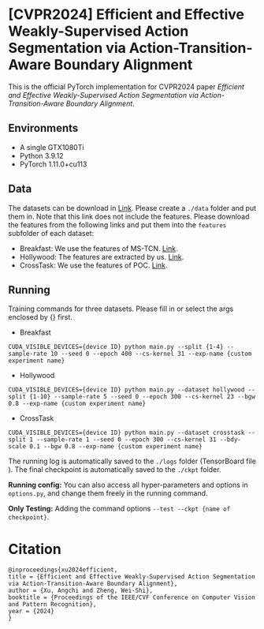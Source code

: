 # [CVPR2024] Efficient and Effective Weakly-Supervised Action Segmentation via Action-Transition-Aware Boundary Alignment  

This is the official PyTorch implementation for CVPR2024 paper *Efficient and Effective Weakly-Supervised Action Segmentation via Action-Transition-Aware Boundary Alignment*.



## Environments

- A single GTX1080Ti
- Python 3.9.12
- PyTorch 1.11.0+cu113



## Data

The datasets can be download in [Link](https://drive.google.com/drive/folders/1bOvo2g05gI0jArgN_vznxSg_ns32NDbd?usp=sharing). Please create a ``./data`` folder and put them in. Note that this link does not include the features. Please download the features from the following links and put them into the ``features`` subfolder of each dataset:

- Breakfast: We use the features of MS-TCN. [Link](https://github.com/yabufarha/ms-tcn).
- Hollywood: The features are extracted by us. [Link](https://drive.google.com/drive/folders/1bOvo2g05gI0jArgN_vznxSg_ns32NDbd?usp=sharing).
- CrossTask: We use the features of POC. [Link](https://github.com/ZijiaLewisLu/CVPR22-POC).



## Running

Training commands for three datasets. Please fill in or select the args enclosed by {} first.

- Breakfast

```
CUDA_VISIBLE_DEVICES={device ID} python main.py --split {1-4} --sample-rate 10 --seed 0 --epoch 400 --cs-kernel 31 --exp-name {custom experiment name}
```

- Hollywood

```
CUDA_VISIBLE_DEVICES={device ID} python main.py --dataset hollywood --split {1-10} --sample-rate 5 --seed 0 --epoch 300 --cs-kernel 23 --bgw 0.8 --exp-name {custom experiment name}
```

- CrossTask

```
CUDA_VISIBLE_DEVICES={device ID} python main.py --dataset crosstask --split 1 --sample-rate 1 --seed 0 --epoch 300 --cs-kernel 31 --bdy-scale 0.1 --bgw 0.8 --exp-name {custom experiment name}
```

The running log is automatically saved to the ``./logs`` folder (TensorBoard file ). The final checkpoint is automatically saved to the ``./ckpt`` folder.

**Running config:** You can also access all hyper-parameters and options in ``options.py``, and change them freely in the running command.

**Only Testing:** Adding the command options ``--test --ckpt {name of checkpoint}``.



# Citation

```
@inproceedings{xu2024efficient,
title = {Efficient and Effective Weakly-Supervised Action Segmentation via Action-Transition-Aware Boundary Alignment},
author = {Xu, Angchi and Zheng, Wei-Shi},
booktitle = {Proceedings of the IEEE/CVF Conference on Computer Vision and Pattern Recognition},
year = {2024}
}
```

